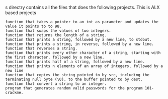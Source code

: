 s directry contains all the files that does the following projects.
This is ALX based projects

    function that takes a pointer to an int as parameter and updates the value it points to to 98.
    function that swaps the values of two integers.
    function that returns the length of a string.
    function that prints a string, followed by a new line, to stdout.
    function that prints a string, in reverse, followed by a new line.
    function that reverses a string.
    function that prints every other character of a string, starting with the first character, followed by a new line.
    function that prints half of a string, followed by a new line.
    function that prints n elements of an array of integers, followed by a new line
    function that copies the string pointed to by src, including the terminating null byte (\0), to the buffer pointed to by dest.
    function that convert a string to an integer.
    program that generates random valid passwords for the program 101-crackme.
